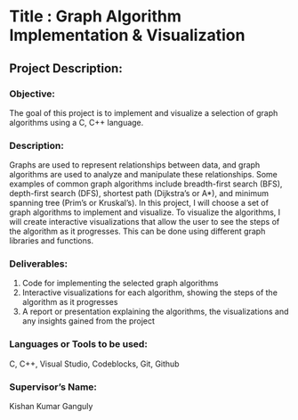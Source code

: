 # Title : Graph Algorithm Implementation & Visualization

## Project Description: 

### Objective: 
The goal of this project is to implement and visualize a selection of graph algorithms using a  C, C++  language.

### Description: 
Graphs are used to represent relationships between data, and graph algorithms are used to analyze and manipulate these relationships. Some examples of common graph algorithms include breadth-first search (BFS), depth-first search (DFS), shortest path (Dijkstra’s or A*), and minimum spanning tree (Prim’s or Kruskal’s). In this project, I will choose a set of graph algorithms to implement and visualize.
To visualize the algorithms, I will create interactive visualizations that allow the user to see the steps of the algorithm as it progresses. This can be done using different graph libraries and functions.

### Deliverables: 
1. Code for implementing the selected graph algorithms
2. Interactive visualizations for each algorithm, showing the steps of the algorithm as it progresses
3. A report or presentation explaining the algorithms, the visualizations and any insights gained from the project

### Languages or Tools to be used:
C, C++, Visual Studio, Codeblocks, Git, Github

### Supervisor’s Name: 
Kishan Kumar Ganguly


